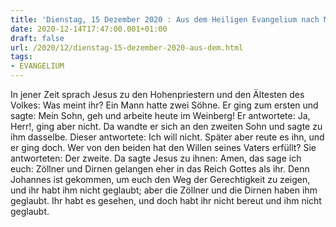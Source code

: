 ```yaml
---
title: 'Dienstag, 15 Dezember 2020 : Aus dem Heiligen Evangelium nach Matthäus - Mt 21,28-32.'
date: 2020-12-14T17:47:00.001+01:00
draft: false
url: /2020/12/dienstag-15-dezember-2020-aus-dem.html
tags: 
- EVANGELIUM
---
```


In jener Zeit sprach Jesus zu den Hohenpriestern und den Ältesten des Volkes: Was meint ihr? Ein Mann hatte zwei Söhne. Er ging zum ersten und sagte: Mein Sohn, geh und arbeite heute im Weinberg! Er antwortete: Ja, Herr!, ging aber nicht. Da wandte er sich an den zweiten Sohn und sagte zu ihm dasselbe. Dieser antwortete: Ich will nicht. Später aber reute es ihn, und er ging doch. Wer von den beiden hat den Willen seines Vaters erfüllt? Sie antworteten: Der zweite. Da sagte Jesus zu ihnen: Amen, das sage ich euch: Zöllner und Dirnen gelangen eher in das Reich Gottes als ihr. Denn Johannes ist gekommen, um euch den Weg der Gerechtigkeit zu zeigen, und ihr habt ihm nicht geglaubt; aber die Zöllner und die Dirnen haben ihm geglaubt. Ihr habt es gesehen, und doch habt ihr nicht bereut und ihm nicht geglaubt.
